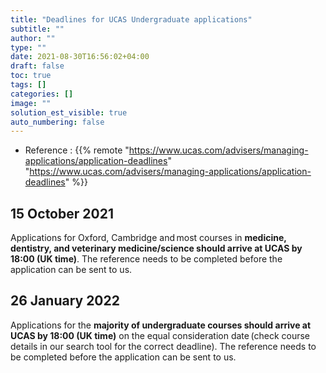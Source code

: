 ```yaml
---
title: "Deadlines for UCAS Undergraduate applications"
subtitle: ""
author: ""
type: ""
date: 2021-08-30T16:56:02+04:00
draft: false
toc: true
tags: []
categories: []
image: ""
solution_est_visible: true
auto_numbering: false
---
```


- Reference : {{% remote "https://www.ucas.com/advisers/managing-applications/application-deadlines" "https://www.ucas.com/advisers/managing-applications/application-deadlines" %}}

## 15 October 2021 

Applications for Oxford, Cambridge and most courses in **medicine, dentistry, and veterinary medicine/science should arrive at UCAS by 18:00 (UK time)**. The reference needs to be completed before the application can be sent to us. 

## 26 January 2022 

Applications for the **majority of undergraduate courses should arrive at UCAS by 18:00 (UK time)** on the equal consideration date (check course details in our search tool for the correct deadline). The reference needs to be completed before the application can be sent to us. 